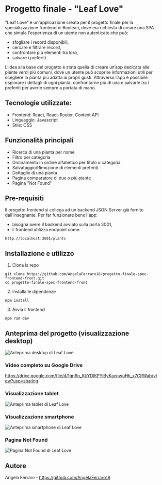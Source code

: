 # Progetto finale - "Leaf Love"

"Leaf Love" è un'applicazione creata per il progetto finale per la specializzazione frontend di Boolean, dove era richiesto di creare una SPA che simula l'esperienza di un utente non autenticato che può: 
- sfogliare i record disponibili, 
- cercare e filtrare record, 
- confrontare più elementi tra loro,
- salvare i preferiti.

L’idea alla base del progetto è stata quella di creare un’app dedicata alle piante verdi più comuni, dove un utente può scoprire informazioni utili per scegliere la pianta più adatta ai propri gusti. Attraverso l’app è possibile esplorare i dettagli di ogni pianta, confrontarne più di una e salvarle tra i preferiti per averle sempre a portata di mano.

## Tecnologie utilizzate:

- Frontend: React, React-Router, Context API
- Linguaggio: Javascript
- Stile: CSS

## Funzionalità principali

- Ricerca di una pianta per nome
- Filtro per categoria
- Ordinamento in ordine alfabetico per titolo o categoria
- Salvataggio/Rimozione di elementi preferiti
- Dettaglio di una pianta
- Pagina comparatore di due o più piante
- Pagina "Not Found" 

## Pre-requisiti

Il progetto frontend si collega ad un backend JSON Server già fornito dall'insegnante. Per far funzionare bene l'app:
- bisogna avere il backend avviato sulla porta 3001,
- il frontend utilizza endpoint come:
```
http://localhost:3001/plants
```

## Installazione e utilizzo
1. Clona la repo
```
git clone https://github.com/AngelaFerraro18/progetto-finale-spec-frontend-front.git
cd progetto-finale-spec-frontend-front
```

2. Installa le dipendenze
```
npm install
```

3. Avvia il frontend
```
npm run dev
```


## Anteprima del progetto (visualizzazione desktop)

![Anteprima desktop di Leaf Love](assets/anteprima-progetto-finale.gif)

### Video completo su Google Drive

https://drive.google.com/file/d/1gn6p_KkYDlKPYiByKacnwuHh_x7CRWab/view?usp=sharing

### Visualizzazione tablet

![Anteprima tablet di Leaf Love](assets/responsive-tablet-progetto-finale.gif)

### Visualizzazione smartphone

![Anteprima smartphone di Leaf Love](assets/responsive-smartphone-progetto-finale.gif)

### Pagina Not Found

![Pagina Not Found di Leaf Love](assets/pagina-not-found-progetto-finale.jpg)

## Autore

Angela Ferraro - https://github.com/AngelaFerraro18